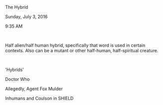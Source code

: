 The Hybrid

Sunday, July 3, 2016

9:35 AM

 

Half alien/half human hybrid, specifically that word is used in certain contexts. Also can be a mutant or other half-human, half-spiritual creature.

 

'Hybrids'

Doctor Who

Allegedly, Agent Fox Mulder

Inhumans and Coulson in SHIELD
